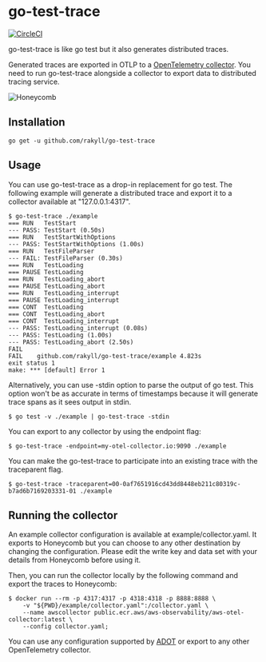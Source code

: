 # go-test-trace

[![CircleCI](https://circleci.com/gh/rakyll/go-test-trace/tree/main.svg?style=svg)](https://circleci.com/gh/rakyll/go-test-trace/tree/main)

go-test-trace is like go test but it also generates
distributed traces.

Generated traces are exported in OTLP to a
[OpenTelemetry collector](https://github.com/open-telemetry/opentelemetry-collector).
You need to run go-test-trace alongside a collector to export data to
distributed tracing service.

![Honeycomb](https://i.imgur.com/E18PYk4.png)

## Installation

```
go get -u github.com/rakyll/go-test-trace
```

## Usage

You can use go-test-trace as a drop-in replacement for go test.
The following example will generate a distributed trace
and export it to a collector available at "127.0.0.1:4317".

```
$ go-test-trace ./example
=== RUN   TestStart
--- PASS: TestStart (0.50s)
=== RUN   TestStartWithOptions
--- PASS: TestStartWithOptions (1.00s)
=== RUN   TestFileParser
--- FAIL: TestFileParser (0.30s)
=== RUN   TestLoading
=== PAUSE TestLoading
=== RUN   TestLoading_abort
=== PAUSE TestLoading_abort
=== RUN   TestLoading_interrupt
=== PAUSE TestLoading_interrupt
=== CONT  TestLoading
=== CONT  TestLoading_abort
=== CONT  TestLoading_interrupt
--- PASS: TestLoading_interrupt (0.08s)
--- PASS: TestLoading (1.00s)
--- PASS: TestLoading_abort (2.50s)
FAIL
FAIL	github.com/rakyll/go-test-trace/example	4.823s
exit status 1
make: *** [default] Error 1
```

Alternatively, you can use -stdin option to parse
the output of go test. This option won't be as accurate
in terms of timestamps because it will generate trace spans
as it sees output in stdin.

```
$ go test -v ./example | go-test-trace -stdin
```

You can export to any collector by using the endpoint flag:

```
$ go-test-trace -endpoint=my-otel-collector.io:9090 ./example
```

You can make the go-test-trace to participate into an existing
trace with the traceparent flag.

```
$ go-test-trace -traceparent=00-0af7651916cd43dd8448eb211c80319c-b7ad6b7169203331-01 ./example
```

## Running the collector

An example collector configuration is available at example/collector.yaml.
It exports to Honeycomb but you can choose to any other destination by
changing the configuration. Please edit the write key and data set
with your details from Honeycomb before using it.

Then, you can run the collector locally by the following command
and export the traces to Honeycomb:

```
$ docker run --rm -p 4317:4317 -p 4318:4318 -p 8888:8888 \
    -v "${PWD}/example/collector.yaml":/collector.yaml \
    --name awscollector public.ecr.aws/aws-observability/aws-otel-collector:latest \
    --config collector.yaml;
```

You can use any configuration supported by [ADOT](https://github.com/aws-observability/aws-otel-collector)
or export to any other OpenTelemetry collector.
